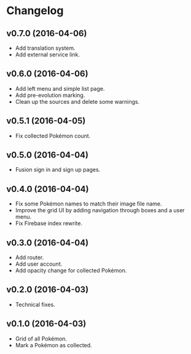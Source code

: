 Changelog
=========

## v0.7.0 (2016-04-06)

- Add translation system.
- Add external service link.

## v0.6.0 (2016-04-06)

- Add left menu and simple list page.
- Add pre-evolution marking.
- Clean up the sources and delete some warnings.

## v0.5.1 (2016-04-05)

- Fix collected Pokémon count.

## v0.5.0 (2016-04-04)

- Fusion sign in and sign up pages.

## v0.4.0 (2016-04-04)

- Fix some Pokémon names to match their image file name.
- Improve the grid UI by adding navigation through boxes and a user menu.
- Fix Firebase index rewrite.

## v0.3.0 (2016-04-04)

- Add router.
- Add user account.
- Add opacity change for collected Pokémon.

## v0.2.0 (2016-04-03)

- Technical fixes.

## v0.1.0 (2016-04-03)

- Grid of all Pokémon.
- Mark a Pokémon as collected.
